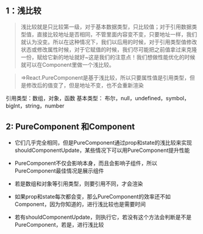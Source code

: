 ## 1：浅比较
> 浅比较就是只比较第一级，对于基本数据类型，只比较值；对于引用数据类型值，直接比较地址是否相同，不管里面内容变不变，只要地址一样，我们就认为没变。所以在这种情况下，我们以后用的时候，对于引用类型值修改状态或修改属性时候，对于它赋值的时候，我们尽可能把之前值拿过来克隆一份，赋给它新的地址就好~这是我们的注意点！我们想做性能优化的时候就可以在Component里做一个浅比较。

> =>React.PureComponent是基于浅比较，所以只要属性值是引用类型，但是修改后的值变了，但是地址不变，也不会重新渲染

引用类型：数组，对象，函数
基本类型： 布尔，null，undefined，symbol，bigInt，string，number

## 2: PureComponent 和Component

- 它们几乎完全相同，但是PureComponent通过prop和state的浅比较来实现shouldComponentUpdate，某些情况下可以用PureComponent提升性能

- PureComponent不仅会影响本身，而且会影响子组件，所以PureComponent最佳情况是展示组件

- 若是数组和对象等引用类型，则要引用不同，才会渲染

- 如果prop和state每次都会变，那么PureComponent的效率还不如Component，因为你知道的，进行浅比较也是需要时间

- 若有shouldComponentUpdate，则执行它，若没有这个方法会判断是不是PureComponent，若是，进行浅比较
<!--stackedit_data:
eyJoaXN0b3J5IjpbLTE0NjAxOTU4OTBdfQ==
-->